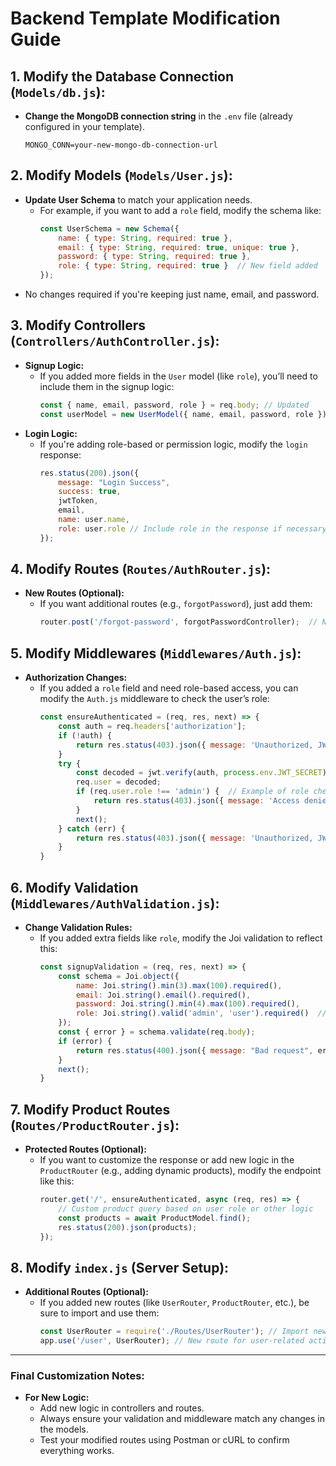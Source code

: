# Backend Template Modification Guide

## 1. Modify the Database Connection (`Models/db.js`):

- **Change the MongoDB connection string** in the `.env` file (already configured in your template).
  ```env
  MONGO_CONN=your-new-mongo-db-connection-url
  ```

## 2. Modify Models (`Models/User.js`):

- **Update User Schema** to match your application needs.
  - For example, if you want to add a `role` field, modify the schema like:
    ```js
    const UserSchema = new Schema({
        name: { type: String, required: true },
        email: { type: String, required: true, unique: true },
        password: { type: String, required: true },
        role: { type: String, required: true }  // New field added
    });
    ```
- No changes required if you're keeping just name, email, and password.

## 3. Modify Controllers (`Controllers/AuthController.js`):

- **Signup Logic:**
  - If you added more fields in the `User` model (like `role`), you’ll need to include them in the signup logic:
    ```js
    const { name, email, password, role } = req.body; // Updated
    const userModel = new UserModel({ name, email, password, role });
    ```
- **Login Logic:**
  - If you're adding role-based or permission logic, modify the `login` response:
    ```js
    res.status(200).json({
        message: "Login Success",
        success: true,
        jwtToken,
        email,
        name: user.name,
        role: user.role // Include role in the response if necessary
    });
    ```

## 4. Modify Routes (`Routes/AuthRouter.js`):

- **New Routes (Optional):**
  - If you want additional routes (e.g., `forgotPassword`), just add them:
    ```js
    router.post('/forgot-password', forgotPasswordController);  // New route for password recovery
    ```

## 5. Modify Middlewares (`Middlewares/Auth.js`):

- **Authorization Changes:**
  - If you added a `role` field and need role-based access, you can modify the `Auth.js` middleware to check the user’s role:
    ```js
    const ensureAuthenticated = (req, res, next) => {
        const auth = req.headers['authorization'];
        if (!auth) {
            return res.status(403).json({ message: 'Unauthorized, JWT token required' });
        }
        try {
            const decoded = jwt.verify(auth, process.env.JWT_SECRET);
            req.user = decoded;
            if (req.user.role !== 'admin') {  // Example of role check
                return res.status(403).json({ message: 'Access denied, insufficient permissions' });
            }
            next();
        } catch (err) {
            return res.status(403).json({ message: 'Unauthorized, JWT token wrong or expired' });
        }
    }
    ```

## 6. Modify Validation (`Middlewares/AuthValidation.js`):

- **Change Validation Rules:**
  - If you added extra fields like `role`, modify the Joi validation to reflect this:
    ```js
    const signupValidation = (req, res, next) => {
        const schema = Joi.object({
            name: Joi.string().min(3).max(100).required(),
            email: Joi.string().email().required(),
            password: Joi.string().min(4).max(100).required(),
            role: Joi.string().valid('admin', 'user').required()  // New validation for role
        });
        const { error } = schema.validate(req.body);
        if (error) {
            return res.status(400).json({ message: "Bad request", error });
        }
        next();
    }
    ```

## 7. Modify Product Routes (`Routes/ProductRouter.js`):

- **Protected Routes (Optional):**
  - If you want to customize the response or add new logic in the `ProductRouter` (e.g., adding dynamic products), modify the endpoint like this:
    ```js
    router.get('/', ensureAuthenticated, async (req, res) => {
        // Custom product query based on user role or other logic
        const products = await ProductModel.find();
        res.status(200).json(products);
    });
    ```

## 8. Modify `index.js` (Server Setup):

- **Additional Routes (Optional):**
  - If you added new routes (like `UserRouter`, `ProductRouter`, etc.), be sure to import and use them:
    ```js
    const UserRouter = require('./Routes/UserRouter'); // Import new routes
    app.use('/user', UserRouter); // New route for user-related actions
    ```

---

### Final Customization Notes:

- **For New Logic:**
  - Add new logic in controllers and routes.
  - Always ensure your validation and middleware match any changes in the models.
  - Test your modified routes using Postman or cURL to confirm everything works.
